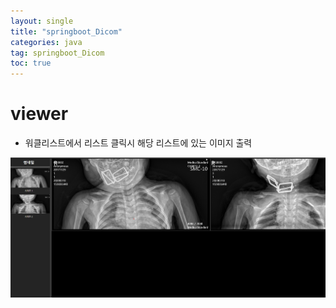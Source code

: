 ```yaml
---
layout: single
title: "springboot_Dicom"
categories: java
tag: springboot_Dicom
toc: true
---
```


# viewer

- 워클리스트에서 리스트 클릭시 해당 리스트에 있는 이미지 출력

 <img src="../assets/images/Dicom01.png" />


